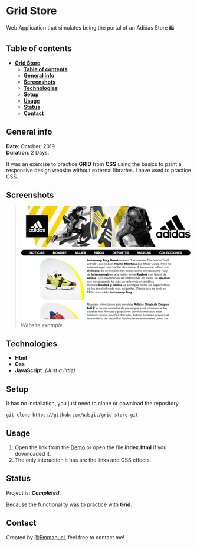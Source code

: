 # **Grid Store**

Web Application that simulates being the portal of an Adidas Store 🛍️

## **Table of contents**

- [**Grid Store**](#grid-store)
  - [**Table of contents**](#table-of-contents)
  - [**General info**](#general-info)
  - [**Screenshots**](#screenshots)
  - [**Technologies**](#technologies)
  - [**Setup**](#setup)
  - [**Usage**](#usage)
  - [**Status**](#status)
  - [**Contact**](#contact)

## **General info**

**Date**: October, 2019  
**Duration**: 2 Days.  

It was an exercise to practice **GRID** from **CSS** using the basics to paint a responsive design website without external libraries. I have used to practice CSS.

## **Screenshots**

> [![Screenshot](imagenes/readme/example.png)](https://udsgit.github.io/grid-store)
> *Website example.*

## **Technologies**

* **Html**
* **Css**
* **JavaScript**&nbsp;&nbsp;*(Just a little)*

## **Setup**

It has no installation, you just need to clone or download the repository.

```console
git clone https://github.com/udsgit/grid-store.git
```

## **Usage**

1. Open the link from the [Demo](https://udsgit.github.io/grid-store) or open the file **index.html** if you downloaded it.
2. The only interaction it has are the links and CSS effects.

## **Status**

Project is: ***Completed.***

Because the functionality was to practice with **Grid**.

## **Contact**

Created by [@Emmanuel](https://www.linkedin.com/in/emagleza/), feel free to contact me!
